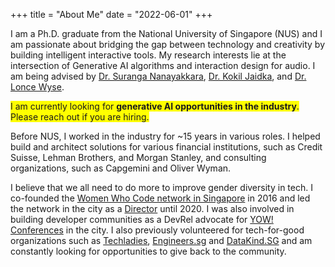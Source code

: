 +++
title = "About Me"
date = "2022-06-01"
+++

I am a Ph.D. graduate from the National University of Singapore (NUS) and I am passionate about bridging the gap between technology and creativity by building intelligent interactive tools. My research interests lie at the intersection of Generative AI algorithms and interaction design for audio. I am being advised by [Dr. Suranga Nanayakkara](https://suranga.info/), [Dr. Kokil Jaidka](https://kokiljaidka.wordpress.com/), and [Dr. Lonce Wyse](https://lonce.org/). 

<span style="background-color: yellow;">I am currently looking for <span style="font-weight: bold;">generative AI opportunities in the industry</span>. Please reach out if you are hiring. </span>

Before NUS, I worked in the industry for ~15 years in various roles. I helped build and architect solutions for various financial institutions, such as Credit Suisse, Lehman Brothers, and Morgan Stanley, and consulting organizations, such as Capgemini and Oliver Wyman. 

I believe that we all need to do more to improve gender diversity in tech. I co-founded the [Women Who Code network in Singapore](https://womenwhocode.com/singapore) in 2016 and led the network in the city as a [Director](https://str.sg/UaDP) until 2020. I was also involved in building developer communities as a DevRel advocate for [YOW! Conferences](https://yowconference.com/) in the city. I also previously volunteered for tech-for-good organizations such as [Techladies](https://techladies.co/), [Engineers.sg](https://techladies.co/) and [DataKind.SG](https://www.datakind.org/blog/datadiving-with-datakind-singapore) and am constantly looking for opportunities to give back to the community. 

